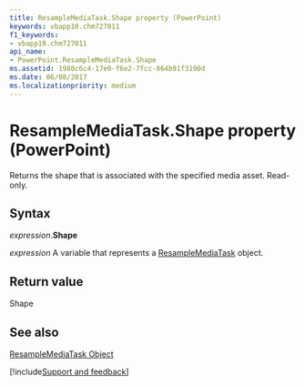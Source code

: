 ```yaml
---
title: ResampleMediaTask.Shape property (PowerPoint)
keywords: vbapp10.chm727011
f1_keywords:
- vbapp10.chm727011
api_name:
- PowerPoint.ResampleMediaTask.Shape
ms.assetid: 1980c6c4-17e0-f6e2-7fcc-864b91f3190d
ms.date: 06/08/2017
ms.localizationpriority: medium
---
```



# ResampleMediaTask.Shape property (PowerPoint)

Returns the shape that is associated with the specified media asset. Read-only.


## Syntax

_expression_.**Shape**

_expression_ A variable that represents a [ResampleMediaTask](PowerPoint.ResampleMediaTask.md) object.


## Return value

Shape


## See also


[ResampleMediaTask Object](PowerPoint.ResampleMediaTask.md)

[!include[Support and feedback](~/includes/feedback-boilerplate.md)]